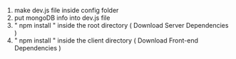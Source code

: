 1. make dev.js file inside config folder 
2. put mongoDB info into dev.js file 
3. " npm install " inside the root directory  ( Download Server Dependencies ) 
4. " npm install " inside the client directory ( Download Front-end Dependencies )


